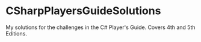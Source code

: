 # CSharpPlayersGuideSolutions
My solutions for the challenges in the C# Player's Guide. Covers 4th and 5th Editions.
